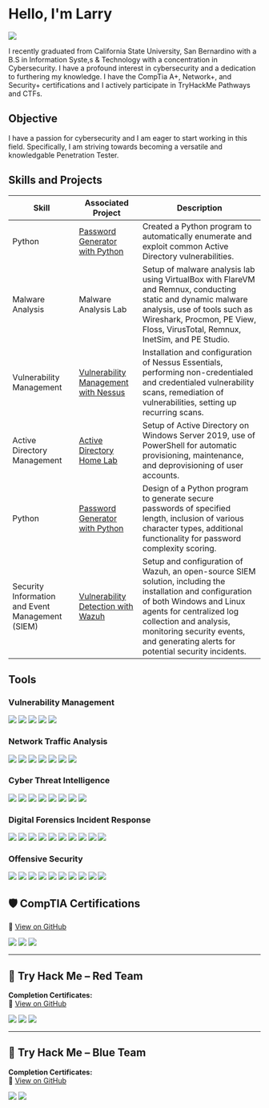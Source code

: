 # Hello, I'm Larry
<a href="https://www.linkedin.com/in/larry-klingaman-7189282b5">
  <img src="https://img.shields.io/badge/-LinkedIn-0072b1?&style=for-the-badge&logo=linkedin&logoColor=white" />
</a>


I recently graduated from California State University, San Bernardino with a B.S in Information Syste,s & Technology with a concentration in Cybersecurity. I have a profound interest in cybersecurity and a dedication to furthering my knowledge. I have the CompTia A+, Network+, and Security+ certifications and I actively participate in TryHackMe Pathways and CTFs.

## Objective

I have a passion for cybersecurity and I am eager to start working in this field. Specifically, I am striving towards becoming a versatile and knowledgable Penetration Tester.

## Skills and Projects

| Skill                                         | Associated Project         | Description        |
|-----------------------------------------------|----------------------------|--------------------| 
| Python | <a href="https://github.com/larryklingaman3/Password-Generator-with-Python">Password Generator with Python | Created a Python program to automatically enumerate and exploit common Active Directory vulnerabilities.
| Malware Analysis | Malware Analysis Lab | Setup of malware analysis lab using VirtualBox with FlareVM and Remnux, conducting static and dynamic malware analysis, use of tools such as Wireshark, Procmon, PE View, Floss, VirusTotal, Remnux, InetSim, and PE Studio.
| Vulnerability Management | <a href="https://github.com/larryklingaman3/Vulnerability-Management-with-Nessus"> Vulnerability Management with Nessus | Installation and configuration of Nessus Essentials, performing non-credentialed and credentialed vulnerability scans, remediation of vulnerabilities, setting up recurring scans.
| Active Directory Management | <a href="https://github.com/larryklingaman3/Active-Directory-Home-Lab"> Active Directory Home Lab | Setup of Active Directory on Windows Server 2019, use of PowerShell for automatic provisioning, maintenance, and deprovisioning of user accounts.
| Python | <a href="https://github.com/larryklingaman3/Password-Generator-with-Python">Password Generator with Python | Design of a Python program to generate secure passwords of specified length, inclusion of various character types, additional functionality for password complexity scoring.
| Security Information and Event Management (SIEM) | <a href="https://github.com/larryklingaman3/SIEM-Lab-with-Wazuh">Vulnerability Detection with Wazuh | Setup and configuration of Wazuh, an open-source SIEM solution, including the installation and configuration of both Windows and Linux agents for centralized log collection and analysis, monitoring security events, and generating alerts for potential security incidents.

## Tools

### Vulnerability Management
<div>
    <img src="https://img.shields.io/badge/-Elastic-28A745?&style=for-the-badge&logo=Elastic&logoColor=white" />
    <img src="https://img.shields.io/badge/-Nessus-28A745?&style=for-the-badge&logo=Nessus&logoColor=white" />
    <img src="https://img.shields.io/badge/-Osquery-28A745?&style=for-the-badge&logo=Osquery&logoColor=white" />
    <img src="https://img.shields.io/badge/-Splunk-28A745?&style=for-the-badge&logo=Splunk&logoColor=white" />
    <img src="https://img.shields.io/badge/-Wazuh-28A745?&style=for-the-badge&logo=Wazuh&logoColor=white" />
</div>

### Network Traffic Analysis
<div>
    <img src="https://img.shields.io/badge/-Brim-4C88B9?&style=for-the-badge&logo=Brim&logoColor=white" />
    <img src="https://img.shields.io/badge/-NetworkMiner-4C88B9?&style=for-the-badge&logo=NetworkMiner&logoColor=white" />
    <img src="https://img.shields.io/badge/-Snort-4C88B9?&style=for-the-badge&logo=Snort&logoColor=white" />
    <img src="https://img.shields.io/badge/-Suricata-4C88B9?&style=for-the-badge&logo=Suricata&logoColor=white" />
    <img src="https://img.shields.io/badge/-Tshark-4C88B9?&style=for-the-badge&logo=Tshark&logoColor=white" />
    <img src="https://img.shields.io/badge/-Wireshark-4C88B9?&style=for-the-badge&logo=Wireshark&logoColor=white" />
    <img src="https://img.shields.io/badge/-Zeek-4C88B9?&style=for-the-badge&logo=Zeek&logoColor=white" />
</div>

### Cyber Threat Intelligence
<div>
    <img src="https://img.shields.io/badge/-AlienVault-1F9A8E?&style=for-the-badge&logo=AlienVault&logoColor=white" />
    <img src="https://img.shields.io/badge/-Hybrid%20Analysis-1F9A8E?&style=for-the-badge&logo=Hybrid-Analysis&logoColor=white" />
    <img src="https://img.shields.io/badge/-MISP-1F9A8E?&style=for-the-badge&logo=MISP&logoColor=white" />
    <img src="https://img.shields.io/badge/-OpenCTI-1F9A8E?&style=for-the-badge&logo=OpenCTI&logoColor=white" />
    <img src="https://img.shields.io/badge/-Robtex-1F9A8E?&style=for-the-badge&logo=Robtex&logoColor=white" />
    <img src="https://img.shields.io/badge/-ThreatMiner-1F9A8E?&style=for-the-badge&logo=ThreatMiner&logoColor=white" />
    <img src="https://img.shields.io/badge/-VirusTotal-1F9A8E?&style=for-the-badge&logo=VirusTotal&logoColor=white" />
    <img src="https://img.shields.io/badge/-Yara-1F9A8E?&style=for-the-badge&logo=Yara&logoColor=white" />
</div>

### Digital Forensics Incident Response
<div>
    <img src="https://img.shields.io/badge/-Autopsy-8A2BE2?&style=for-the-badge&logo=Autopsy&logoColor=white" />
    <img src="https://img.shields.io/badge/-DiskDigger-8A2BE2?&style=for-the-badge&logo=DiskDigger&logoColor=white" />
    <img src="https://img.shields.io/badge/-EZTools-8A2BE2?&style=for-the-badge&logo=EZTools&logoColor=white" />
    <img src="https://img.shields.io/badge/-FTK%20Imager-8A2BE2?&style=for-the-badge&logo=FTK-Imager&logoColor=white" />
    <img src="https://img.shields.io/badge/-KAPE-8A2BE2?&style=for-the-badge&logo=KAPE&logoColor=white" />
    <img src="https://img.shields.io/badge/-Paraben%20E3-8A2BE2?&style=for-the-badge&logo=Paraben-E3&logoColor=white" />
    <img src="https://img.shields.io/badge/-Redline-8A2BE2?&style=for-the-badge&logo=Redline&logoColor=white" />
    <img src="https://img.shields.io/badge/-TheHive-8A2BE2?&style=for-the-badge&logo=TheHive&logoColor=white" />
    <img src="https://img.shields.io/badge/-Velociraptor-8A2BE2?&style=for-the-badge&logo=Velociraptor&logoColor=white" />
    <img src="https://img.shields.io/badge/-Volatility-8A2BE2?&style=for-the-badge&logo=Volatility&logoColor=white" />
</div>


### Offensive Security
<div>
    <img src="https://img.shields.io/badge/-Burp%20Suite-DAA520?&style=for-the-badge&logo=Burp-Suite&logoColor=white" />
    <img src="https://img.shields.io/badge/-Ffuf-DAA520?&style=for-the-badge&logo=Ffuf&logoColor=white" />
    <img src="https://img.shields.io/badge/-GoPhish-DAA520?&style=for-the-badge&logo=GoPhish&logoColor=white" />
    <img src="https://img.shields.io/badge/-Gobuster-DAA520?&style=for-the-badge&logo=Gobuster&logoColor=white" />
    <img src="https://img.shields.io/badge/-Hashcat-DAA520?&style=for-the-badge&logo=Hashcat&logoColor=white" />
    <img src="https://img.shields.io/badge/-Hydra-DAA520?&style=for-the-badge&logo=Hydra&logoColor=white" />
    <img src="https://img.shields.io/badge/-John%20the%20Ripper-DAA520?&style=for-the-badge&logo=John-the-Ripper&logoColor=white" />
    <img src="https://img.shields.io/badge/-Metasploit-DAA520?&style=for-the-badge&logo=Metasploit&logoColor=white" />
    <img src="https://img.shields.io/badge/-Nmap-DAA520?&style=for-the-badge&logo=Nmap&logoColor=white" />
    <img src="https://img.shields.io/badge/-SQLmap-DAA520?&style=for-the-badge&logo=SQLmap&logoColor=white" />
</div>


## 🛡️ CompTIA Certifications   
🔗 [View on GitHub](https://github.com/larryklingaman3/CompTia)

<div>
  <img src="https://img.shields.io/badge/-Security%2B-FF0000?&style=for-the-badge&logo=CompTIA&logoColor=white" />
  <img src="https://img.shields.io/badge/-Network%2B-007ACC?&style=for-the-badge&logo=CompTIA&logoColor=white" />
  <img src="https://img.shields.io/badge/-A%2B-4D4D4D?&style=for-the-badge&logo=CompTIA&logoColor=white" />
</div>

---

## 🔴 Try Hack Me – Red Team  
**Completion Certificates:**  
🔗 [View on GitHub](https://github.com/larryklingaman3/THM_Red_Team)

<div>
  <img src="https://img.shields.io/badge/Jr_Penetration_Tester-D9534F?style=for-the-badge&logo=security&logoColor=white" />
  <img src="https://img.shields.io/badge/Web_Fundamentals-D9534F?style=for-the-badge&logo=security&logoColor=white" />
  <img src="https://img.shields.io/badge/Pentest%2B-D9534F?style=for-the-badge&logo=CompTIA&logoColor=white" />
</div>

---

## 🔵 Try Hack Me – Blue Team  
**Completion Certificates:**  
🔗 [View on GitHub](https://github.com/larryklingaman3/THM_Blue_Team)

<div>
  <img src="https://img.shields.io/badge/SOC_Level_1-5BC0DE?style=for-the-badge&logo=security&logoColor=white" />
  <img src="https://img.shields.io/badge/SOC_Level_2-5BC0DE?style=for-the-badge&logo=security&logoColor=white" />
</div>







</div>
